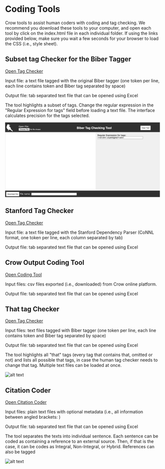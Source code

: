 # Coding Tools
Crow tools to assist human coders with coding and tag checking. We recommend you download these tools to your computer, and open each tool by click on the index.html file in each individual folder. If using the links provided below, make sure you wait a few seconds for your browser to load the CSS (i.e., style sheet).


## Subset tag Checker for the Biber Tagger

[Open Tag Checker](http://htmlpreview.github.io/?https://github.com/writecrow/coding_tools/blob/master/subset_tag_checker/index.html)

Input file: a text file tagged with the original Biber tagger (one token per line, each line contains token and Biber tag separated by space)

Output file: tab separated text file that can be opened using Excel

The tool highlights a subset of tags. Change the regular expression in the "Regular Expression for tags" field before loading a text file. The interface calculates precision for the tags selected.

![biber tagger subset tag checker](https://github.com/writecrow/coding_tools/blob/master/subset_tag_checker/subset_tag_checker_screenshot.png)

## Stanford Tag Checker

[Open Tag Checker](http://htmlpreview.github.io/?https://github.com/writecrow/coding_tools/blob/master/stanford_tag_checker/index.html)

Input file: a text file tagged with the Stanford Dependency Parser (CoNNL format, one token per line, each column separated by tab)

Output file: tab separated text file that can be opened using Excel

## Crow Output Coding Tool

[Open Coding Tool](http://htmlpreview.github.io/?https://github.com/writecrow/coding_tools/blob/master/Crow%20Output%20Coding%20Tool/index.html)

Input files: csv files exported (i.e., downloaded) from Crow online platform.

Output file: tab separated text file that can be opened using Excel


## That tag Checker
[Open Tag Checker](http://htmlpreview.github.io/?https://github.com/writecrow/coding_tools/blob/master/that_tag_checker/index.html)

Input files: text files tagged with Biber tagger (one token per line, each line contains token and Biber tag separated by space)

Output file: tab separated text file that can be opened using Excel

The tool highlights all "that" tags (every tag that contains that, omitted or not) and lists all possible that tags, in case the human tag checker needs to change that tag. Multiple text files can be loaded at once.

![alt text](https://github.com/writecrow/coding_tools/blob/master/that_tag_checker/screenshot.png)

## Citation Coder
[Open Citation Coder](http://htmlpreview.github.io/?https://github.com/writecrow/coding_tools/blob/master/citation_coder/index.html)

Input files: plain text files with optional metadata (i.e., all information between angled brackets: <metadata>)
  
Output file: tab separated text file that can be opened using Excel
  
The tool separates the texts into individual sentence. Each sentence can be coded as containing a reference to an external source. Then, if that is the case, it can be codes as Integral, Non-Integral, or Hybrid. References can also be tagged

![alt text](https://github.com/writecrow/coding_tools/blob/master/citation_coder/screenshot_citationcoder.png)
